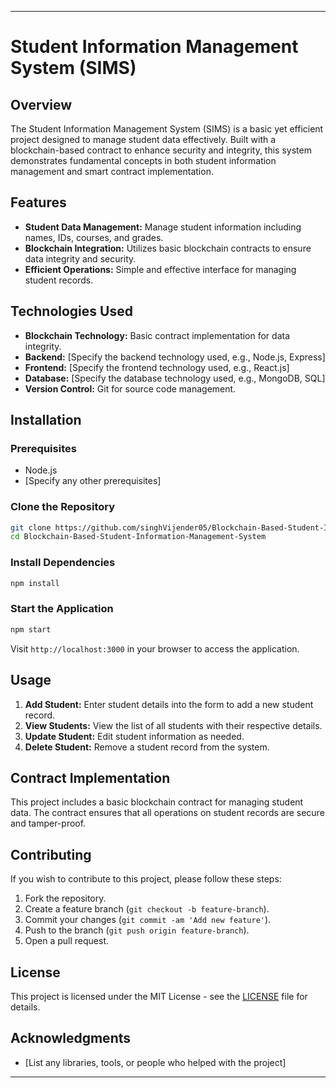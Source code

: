 
---

# Student Information Management System (SIMS)

## Overview

The Student Information Management System (SIMS) is a basic yet efficient project designed to manage student data effectively. Built with a blockchain-based contract to enhance security and integrity, this system demonstrates fundamental concepts in both student information management and smart contract implementation.

## Features

- **Student Data Management:** Manage student information including names, IDs, courses, and grades.
- **Blockchain Integration:** Utilizes basic blockchain contracts to ensure data integrity and security.
- **Efficient Operations:** Simple and effective interface for managing student records.

## Technologies Used

- **Blockchain Technology:** Basic contract implementation for data integrity.
- **Backend:** [Specify the backend technology used, e.g., Node.js, Express]
- **Frontend:** [Specify the frontend technology used, e.g., React.js]
- **Database:** [Specify the database technology used, e.g., MongoDB, SQL]
- **Version Control:** Git for source code management.

## Installation

### Prerequisites

- Node.js
- [Specify any other prerequisites]

### Clone the Repository

```bash
git clone https://github.com/singhVijender05/Blockchain-Based-Student-Information-Management-System.git
cd Blockchain-Based-Student-Information-Management-System
```

### Install Dependencies

```bash
npm install
```

### Start the Application

```bash
npm start
```

Visit `http://localhost:3000` in your browser to access the application.

## Usage

1. **Add Student:** Enter student details into the form to add a new student record.
2. **View Students:** View the list of all students with their respective details.
3. **Update Student:** Edit student information as needed.
4. **Delete Student:** Remove a student record from the system.

## Contract Implementation

This project includes a basic blockchain contract for managing student data. The contract ensures that all operations on student records are secure and tamper-proof.

## Contributing

If you wish to contribute to this project, please follow these steps:

1. Fork the repository.
2. Create a feature branch (`git checkout -b feature-branch`).
3. Commit your changes (`git commit -am 'Add new feature'`).
4. Push to the branch (`git push origin feature-branch`).
5. Open a pull request.

## License

This project is licensed under the MIT License - see the [LICENSE](LICENSE) file for details.

## Acknowledgments

- [List any libraries, tools, or people who helped with the project]

---
